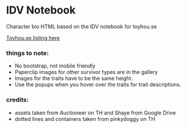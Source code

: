 # IDV Notebook
Character bio HTML based on the IDV notebook for toyhou.se

[Toyhou.se listing here](https://toyhou.se/20043677.idv-notebook-f2u-)

### things to note:
- No bootstrap, not mobile friendly
- Paperclip images for other survivor types are in the gallery
- Images for the traits have to be the same height.
- Use the popups when you hover over the traits for trait descriptions.

### credits:
- assets taken from Auctioneer on TH and Shaye from Google Drive
- dotted lines and containers taken from pinkydoggy on TH
